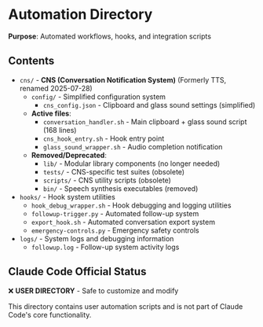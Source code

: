 # Automation Directory
**Purpose**: Automated workflows, hooks, and integration scripts

## Contents
- `cns/` - **CNS (Conversation Notification System)** (Formerly TTS, renamed 2025-07-28)
  - `config/` - Simplified configuration system
    - `cns_config.json` - Clipboard and glass sound settings (simplified)
  - **Active files**:
    - `conversation_handler.sh` - Main clipboard + glass sound script (168 lines)
    - `cns_hook_entry.sh` - Hook entry point
    - `glass_sound_wrapper.sh` - Audio completion notification
  - **Removed/Deprecated**:
    - `lib/` - Modular library components (no longer needed)
    - `tests/` - CNS-specific test suites (obsolete)
    - `scripts/` - CNS utility scripts (obsolete)
    - `bin/` - Speech synthesis executables (removed)
- `hooks/` - Hook system utilities
  - `hook_debug_wrapper.sh` - Hook debugging and logging utilities
  - `followup-trigger.py` - Automated follow-up system
  - `export_hook.sh` - Automated conversation export system
  - `emergency-controls.py` - Emergency safety controls
- `logs/` - System logs and debugging information  
  - `followup.log` - Follow-up system activity logs

## Claude Code Official Status
❌ **USER DIRECTORY** - Safe to customize and modify

This directory contains user automation scripts and is not part of Claude Code's core functionality.